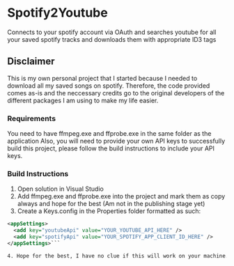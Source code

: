 # Spotify2Youtube
Connects to your spotify account via OAuth and searches youtube for all your saved spotify tracks and downloads them with appropriate ID3 tags

## Disclaimer
This is my own personal project that I started because I needed to download all my saved songs on spotify. Therefore, the code provided comes as-is and the neccessary credits go to the original developers of the different packages I am using to make my life easier.

### Requirements
You need to have ffmpeg.exe and ffprobe.exe in the same folder as the application
Also, you will need to provide your own API keys to successfully build this project, please follow the build instructions to include your API keys.

### Build Instructions
1. Open solution in Visual Studio
2. Add ffmpeg.exe and ffprobe.exe into the project and mark them as copy always and hope for the best (Am not in the publishing stage yet)
3. Create a Keys.config in the Properties folder formatted as such:

```xml
<appSettings>
  <add key="youtubeApi" value="YOUR_YOUTUBE_API_HERE" />
  <add key="spotifyApi" value="YOUR_SPOTIFY_APP_CLIENT_ID_HERE" />
</appSettings>```

4. Hope for the best, I have no clue if this will work on your machine. Contact me if you are interested
